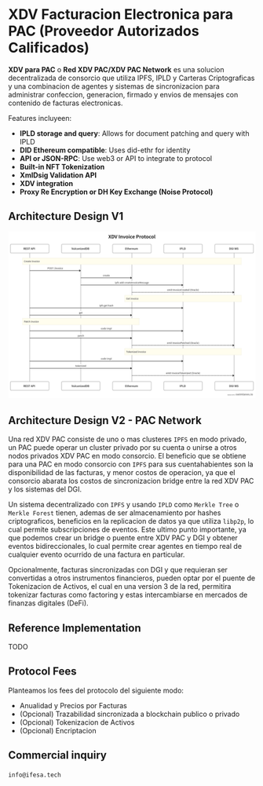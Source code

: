 # XDV Facturacion Electronica para PAC (Proveedor Autorizados Calificados)

**XDV para PAC** o **Red XDV PAC/XDV PAC Network** es una solucion decentralizada de consorcio que utiliza IPFS, IPLD y Carteras Criptograficas y  una combinacion de agentes y sistemas de sincronizacion para administrar confeccion, generacion, firmado y envios de mensajes con contenido de facturas electronicas.

Features incluyeen:


- **IPLD storage and query**: Allows for document patching and query with IPLD
- **DID  Ethereum compatible**: Uses did-ethr for identity
- **API or JSON-RPC**: Use web3 or API to integrate to protocol
- **Built-in NFT Tokenization**
- **XmlDsig Validation API**
- **XDV integration**
- **Proxy Re Encryption or DH Key Exchange (Noise Protocol)**


## Architecture Design V1

![Sequence diagram](https://github.com/Electronic-Signatures-Industries/xdv-invoice-protocol/blob/main/archdesign.png)

## Architecture Design V2 - PAC Network

Una red XDV PAC consiste de uno o mas clusteres `IPFS` en modo privado, un PAC puede operar un cluster privado por su cuenta o unirse a otros nodos privados XDV PAC en modo consorcio. El beneficio que se obtiene para una PAC en modo consorcio con `IPFS` para sus cuentahabientes son la disponibilidad de las facturas, y menor costos de operacion, ya que el consorcio abarata los costos de sincronizacion bridge entre la red XDV PAC y los sistemas del DGI.

Un sistema decentralizado con `IPFS` y usando `IPLD` como `Merkle Tree` o `Merkle Forest` tienen, ademas de ser almacenamiento por hashes criptograficos, beneficios en la replicacion de datos ya que utiliza `libp2p`, lo cual permite subscripciones de eventos. Este ultimo punto importante, ya que podemos crear un bridge o puente entre XDV PAC y DGI y obtener eventos bidireccionales, lo cual permite crear agentes en tiempo real de cualquier evento ocurrido de una factura en  particular.

Opcionalmente, facturas sincronizadas con DGI y que requieran ser convertidas a otros instrumentos financieros, pueden optar por el puente de Tokenizacion de Activos, el cual en una version 3 de la red, permitira tokenizar facturas como factoring y estas intercambiarse en mercados de finanzas digitales (DeFi).

## Reference Implementation

TODO

## Protocol Fees

Planteamos los fees del protocolo del siguiente modo:

- Anualidad y Precios por Facturas
- (Opcional) Trazabilidad sincronizada a blockchain publico o privado
- (Opcional) Tokenizacion de Activos
- (Opcional) Encriptacion

## Commercial inquiry

`info@ifesa.tech`
